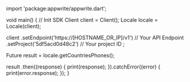import 'package:appwrite/appwrite.dart';

void main() { // Init SDK
  Client client = Client();
  Locale locale = Locale(client);

  client
    .setEndpoint('https://[HOSTNAME_OR_IP]/v1') // Your API Endpoint
    .setProject('5df5acd0d48c2') // Your project ID
  ;

  Future result = locale.getCountriesPhones();

  result
    .then((response) {
      print(response);
    }).catchError((error) {
      print(error.response);
  });
}
